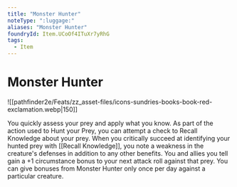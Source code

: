 ```yaml
---
title: "Monster Hunter"
noteType: ":luggage:"
aliases: "Monster Hunter"
foundryId: Item.UCoOf4ITuXr7yRhG
tags:
  - Item
---
```


# Monster Hunter
![[pathfinder2e/Feats/zz_asset-files/icons-sundries-books-book-red-exclamation.webp|150]]

You quickly assess your prey and apply what you know. As part of the action used to Hunt your Prey, you can attempt a check to Recall Knowledge about your prey. When you critically succeed at identifying your hunted prey with [[Recall Knowledge]], you note a weakness in the creature's defenses in addition to any other benefits. You and allies you tell gain a +1 circumstance bonus to your next attack roll against that prey. You can give bonuses from Monster Hunter only once per day against a particular creature.



